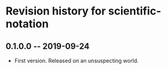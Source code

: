 # Revision history for scientific-notation

## 0.1.0.0 -- 2019-09-24

* First version. Released on an unsuspecting world.
